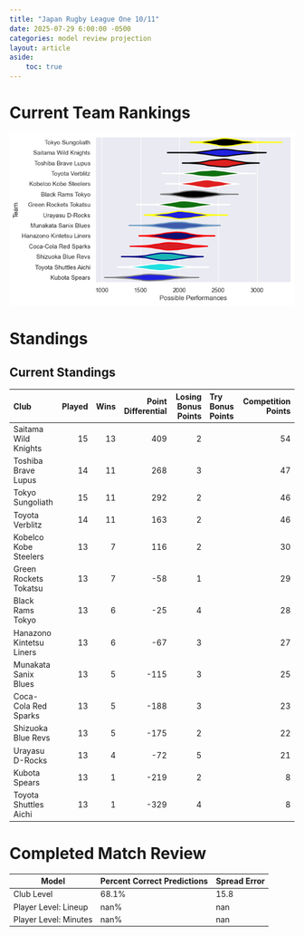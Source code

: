 ```yaml
---  
title: "Japan Rugby League One 10/11"  
date: 2025-07-29 6:00:00 -0500  
categories: model review projection  
layout: article  
aside:  
    toc: true  
---
```

# Current Team Rankings


![Club Rankings](plots/rankings_Japan_Rugby_League_One_1011.png)
# Standings

## Current Standings


| Club                     |   Played |   Wins |   Point Differential |   Losing Bonus Points | Try Bonus Points   |   Competition Points |
|:-------------------------|---------:|-------:|---------------------:|----------------------:|:-------------------|---------------------:|
| Saitama Wild Knights     |       15 |     13 |                  409 |                     2 |                    |                   54 |
| Toshiba Brave Lupus      |       14 |     11 |                  268 |                     3 |                    |                   47 |
| Tokyo Sungoliath         |       15 |     11 |                  292 |                     2 |                    |                   46 |
| Toyota Verblitz          |       14 |     11 |                  163 |                     2 |                    |                   46 |
| Kobelco Kobe Steelers    |       13 |      7 |                  116 |                     2 |                    |                   30 |
| Green Rockets Tokatsu    |       13 |      7 |                  -58 |                     1 |                    |                   29 |
| Black Rams Tokyo         |       13 |      6 |                  -25 |                     4 |                    |                   28 |
| Hanazono Kintetsu Liners |       13 |      6 |                  -67 |                     3 |                    |                   27 |
| Munakata Sanix Blues     |       13 |      5 |                 -115 |                     3 |                    |                   25 |
| Coca-Cola Red Sparks     |       13 |      5 |                 -188 |                     3 |                    |                   23 |
| Shizuoka Blue Revs       |       13 |      5 |                 -175 |                     2 |                    |                   22 |
| Urayasu D-Rocks          |       13 |      4 |                  -72 |                     5 |                    |                   21 |
| Kubota Spears            |       13 |      1 |                 -219 |                     2 |                    |                    8 |
| Toyota Shuttles Aichi    |       13 |      1 |                 -329 |                     4 |                    |                    8 |



# Completed Match Review


| Model | Percent Correct Predictions | Spread Error |
| ------ | ------ | ------ |
| Club Level | 68.1% | 15.8 |
| Player Level: Lineup | nan% | nan |
| Player Level: Minutes | nan% | nan |

